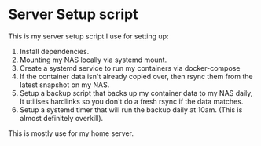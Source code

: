 # Server Setup script

This is my server setup script I use for setting up:
1. Install dependencies.
2. Mounting my NAS locally via systemd mount.
3. Create a systemd service to run my containers via docker-compose
4. If the container data isn't already copied over, then rsync them from the latest snapshot on my NAS.
5. Setup a backup script that backs up my container data to my NAS daily,  It utilises hardlinks so you don't do a fresh rsync if the data matches.
6. Setup a systemd timer that will run the backup daily at 10am. (This is almost definitely overkill).

This is mostly use for my home server.
